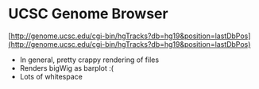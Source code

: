 # UCSC Genome Browser

[http://genome.ucsc.edu/cgi-bin/hgTracks?db=hg19&position=lastDbPos](http://genome.ucsc.edu/cgi-bin/hgTracks?db=hg19&position=lastDbPos)

- In general, pretty crappy rendering of files
- Renders bigWig as barplot :(
- Lots of whitespace
